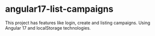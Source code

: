 # angular17-list-campaigns
This project has features like login, create and listing campaigns. Using Angular 17 and localStorage technologies.
